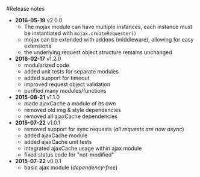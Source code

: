 #Release notes
- **2016-05-19** v2.0.0
  - The mojax module can have multiple instances, each instance must be instantiated with `mojax.createRequester()`
  - mojax can be extended with addons (middleware), allowing for easy extensions
  - the underlying request object structure remains unchanged
- **2016-02-17** v1.2.0
  - modularized code
  - added unit tests for separate modules
  - added support for timeout
  - improved request object validation
  - purified many modules/functions
- **2015-08-21** v1.1.0
  - made ajaxCache a module of its own
  - removed old img & style dependencies
  - removed all ajaxCache dependencies
- **2015-07-22** v1.0.1
  - removed support for sync requests (*all requests are now async*)
  - added ajaxCache module
  - added ajaxCache unit tests
  - Integrated ajaxCache usage within ajax module
  - fixed status code for "not-modified"
- **2015-07-22** v0.0.1
    - basic ajax module (*dependency-free*)